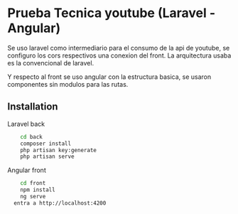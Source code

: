 
# Prueba Tecnica youtube (Laravel - Angular)

Se uso laravel como intermediario para el consumo de la api de youtube, se configuro los cors respectivos una conexion del front. La arquitectura usaba es la convencional de laravel.

Y respecto al front se uso angular con la estructura basica, se usaron componentes sin modulos para las rutas.


## Installation

Laravel back

```bash
    cd back
    composer install
    php artisan key:generate
    php artisan serve
```
    

Angular front

```bash
    cd front
    npm install
    ng serve
  entra a http://localhost:4200
```
